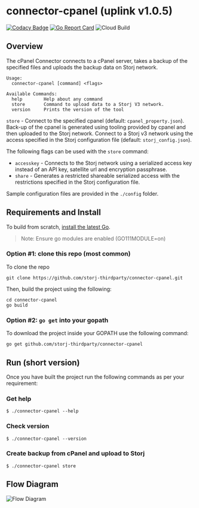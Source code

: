 # connector-cpanel (uplink v1.0.5)

[![Codacy Badge](https://api.codacy.com/project/badge/Grade/5da0d3aaeb1c4b608b1b7d79521e0bfb)](https://app.codacy.com/gh/storj-thirdparty/connector-cpanel?utm_source=github.com&utm_medium=referral&utm_content=storj-thirdparty/connector-cpanel&utm_campaign=Badge_Grade_Dashboard)
[![Go Report Card](https://goreportcard.com/badge/github.com/storj-thirdparty/connector-cpanel)](https://goreportcard.com/report/github.com/storj-thirdparty/connector-cpanel)
![Cloud Build](https://storage.googleapis.com/storj-utropic-services-badges/builds/connector-cpanel/branches/master.svg)

## Overview

The cPanel Connector connects to a cPanel server, takes a backup of the specified files and uploads the backup data on Storj network.

```
Usage:
  connector-cpanel [command] <flags>

Available Commands:
  help        Help about any command
  store       Command to upload data to a Storj V3 network.
  version     Prints the version of the tool

```

`store` - Connect to the specified cpanel (default: `cpanel_property.json`).  Back-up of the cpanel is generated using tooling provided by cpanel and then uploaded to the Storj network.  Connect to a Storj v3 network using the access specified in the Storj configuration file (default: `storj_config.json`).

The following flags  can be used with the `store` command:

* `accesskey` - Connects to the Storj network using a serialized access key instead of an API key, satellite url and encryption passphrase.
* `share` - Generates a restricted shareable serialized access with the restrictions specified in the Storj configuration file.

Sample configuration files are provided in the `./config` folder.

## Requirements and Install

To build from scratch, [install the latest Go](https://golang.org/doc/install#install).

> Note: Ensure go modules are enabled (GO111MODULE=on)

### Option #1: clone this repo (most common)

To clone the repo

```
git clone https://github.com/storj-thirdparty/connector-cpanel.git
```

Then, build the project using the following:

```
cd connector-cpanel
go build
```

### Option #2:  ``go get`` into your gopath

To download the project inside your GOPATH use the following command:

```
go get github.com/storj-thirdparty/connector-cpanel
```

## Run (short version)

Once you have built the project run the following commands as per your requirement:

### Get help

```
$ ./connector-cpanel --help
```

### Check version

```
$ ./connector-cpanel --version
```

### Create backup from cPanel and upload to Storj

```
$ ./connector-cpanel store
```

## Flow Diagram

![Flow Diagram](/_images/arch.drawio.png ':include :type=iframe width=100% height=1000px')
